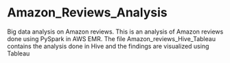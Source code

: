 # Amazon_Reviews_Analysis
Big data analysis on Amazon reviews.
This is an analysis of Amazon reviews done using PySpark in AWS EMR.
The file Amazon_reviews_Hive_Tableau contains the analysis done in Hive and the findings are visualized using Tableau
